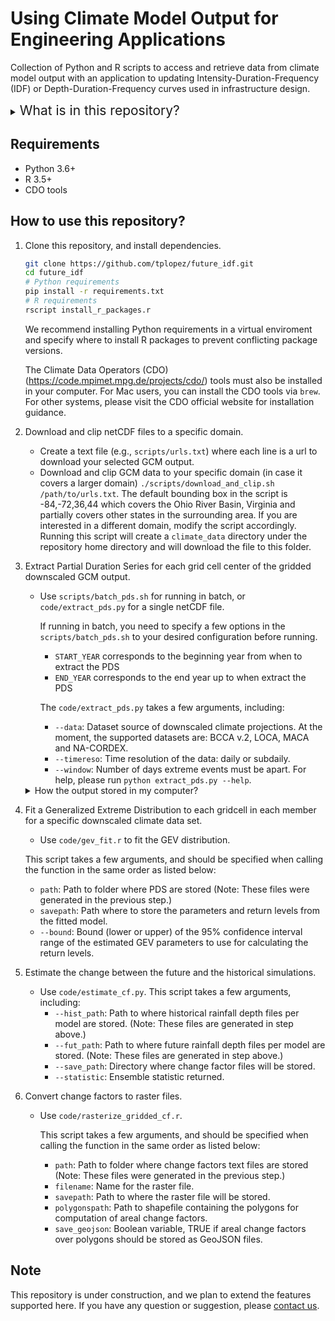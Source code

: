 # Using Climate Model Output for Engineering Applications

Collection of Python and R scripts to access and retrieve data from climate model output with an application to updating Intensity-Duration-Frequency (IDF) or Depth-Duration-Frequency curves used in infrastructure design.

<details closed>
<summary><span style="font-size:1.5em">What is in this repository?</span></summary>

This repository features a workflow for examining changes in *precipitation extremes* projected by downscaled climate model output and use these to create future DDF curves. Because downscaled climate simulations have inherited biases and the spatial resolution does not match that of the precipitation records used to create DDF curves, we cannot directly use these simulations to study what will occur in the future at a specific location. There exists several techniques to address this challenge, and in this tool we use the Empirical Quantile Delta Change, in which we investigate changes between historical and future simulations for specific quantiles of the extreme rainfall distribution. These changes or most commonly called, *change factors* are applied to the point-scale extreme rainfall quantiles, assuming that changes at the native downscaled projections grid will occur at the station scale.

1. You can download climate model data and clip the data to a desired study domain. You must have installed in your computer the [Climate Data Operators (CDO)](https://code.mpimet.mpg.de/projects/cdo/) tool. See below for further details.
2. You can extracts time series of a desired variable for a user-specified time period (e.g., 1950 to 2000) and further extracts the partial duration series (PDS), in other words, the largest __n__ independent events in the time series, where __n__ is the number of years in the series.  Two events are independent if they are at least __m__ days apart. __m__ can be controlled by the user. The default value is 7 days.
3. You can fit a parametric distribution to model PDS. The third component uses the R library extRemes to model the PDS. The extRemes library allows the user to select different extreme value theory distributions and fitting methods to model the PDS. The current setting is set to *Generalized Extreme Value* (GEV) distribution, which is often used to model extreme events, and the fitting method is set to the *Generalized Maximum Likelihood Estimator*, described in [(Martins and Stedinger, 2000)](http://onlinelibrary.wiley.com/doi/10.1029/1999WR900330/abstract). Besides fitting a GEV model, this component also estimates the return levels for several exceedance probabilities. The default quantiles correspond to the 2-, 5-, 10-, 25-, 50-, and 100-year average recurrence intervals. This will be later adapted to accept user-specified exceedance probabilities.

4. You can estimate change factors (future/historical) between different periods. Once return levels for desired exceedance probabilities have been estimated for both the historical and future simulations in component 3, this component computes the change factor (the ratio between future and historical) for each member of a given downscaled climate model data set. It also gives the option to compute an ensemble statistic over the change factors of each member. The statistic can be controlled by the user, but the default value is set to median. The change factors are stored in CSV and text file format.
5. You can convert the text change factors to raster format. You can also estimate areal change factors by specifiying the polygons (from a shapefile) over to estimate the areal change factor. The method currently relies on the R libraries raster, rmapshaper and exactextractr. The data can be either stored as a shapefile or a geojson file (requires geojsonio library).
</details closed>

## Requirements
* Python 3.6+
* R 3.5+
* CDO tools

## How to use this repository?

1. Clone this repository, and install dependencies.
    ```bash
    git clone https://github.com/tplopez/future_idf.git
    cd future_idf
    # Python requirements
    pip install -r requirements.txt
    # R requirements
    rscript install_r_packages.r
    ```
    We recommend installing Python requirements in a virtual enviroment and specify where to install R packages to prevent conflicting package versions.

    The Climate Data Operators (CDO) (https://code.mpimet.mpg.de/projects/cdo/) tools must also be installed in your computer.
    For Mac users, you can install the CDO tools via `brew`. For other systems, please visit the CDO official website for installation guidance.

2. Download and clip netCDF files to a specific domain.
    - Create a text file (e.g., `scripts/urls.txt`) where each line is a url to download your selected GCM output.
    - Download and clip GCM data to your specific domain (in case it covers a larger domain) `./scripts/download_and_clip.sh /path/to/urls.txt`. The default bounding box in the script is
    -84,-72,36,44 which covers the Ohio River Basin, Virginia and partially covers other states in the surrounding area. If you are interested in a different domain, modify the script accordingly.
    Running this script will create a `climate_data` directory under the repository home directory and will download the file to this folder.
3. Extract Partial Duration Series for each grid cell center of the gridded downscaled GCM output.
    - Use `scripts/batch_pds.sh` for running in batch, or `code/extract_pds.py` for a single netCDF file.

        If running in batch, you need to specify a few options in the `scripts/batch_pds.sh` to your desired configuration before running.

        * `START_YEAR` corresponds to the beginning year from when to extract the PDS
        * `END_YEAR` corresponds to the end year up to when extract the PDS

        The `code/extract_pds.py` takes a few arguments, including:
        * `--data`: Dataset source of downscaled climate projections. At the moment, the supported datasets are: BCCA v.2, LOCA, MACA and NA-CORDEX.
        * `--timereso`: Time resolution of the data: daily or subdaily.
        * `--window`: Number of days extreme events must be apart.
        For help, please run `python extract_pds.py --help`.

    <details closed>
    <summary>How the output stored in my computer?</summary>

    Usually, downscaled climate model output stored in a server is logically organized according to its parent GCM model, the RCP scenario, etc (e.g., https://tds.ucar.edu/thredds/fileServer/datazone/cordex/data/raw/NAM-44/1hr/WRF/MPI-ESM-LR/rcp85/pr/pr.rcp85.MPI-ESM-LR.WRF.1hr.NAM-44.raw.nc). The `scripts/batch_pds.sh` script takes advantage of this storing architecture to take the name of the model and scenario and make directories in your computer to store the data in a similar fashion.
    If the url to your climate data does not look like the one above, you will need to additionally specify the following variables:
    + `GCM` corresponds to the name of the GCM model
    + `SCENARIO` corresponds to the simulation scenario, either hist, rcp4.5 or rcp8.5
    + `DATASET` dataset source of downscaled climate projections. At the moment, the supported datasets are: BCCA v.2, LOCA, MACA and NA-CORDEX.

    </details>

4. Fit a Generalized Extreme Distribution to each gridcell in each member for a specific downscaled climate data set.
    - Use `code/gev_fit.r` to fit the GEV distribution.

    This script takes a few arguments, and should be specified when calling the function in the same order as listed below:
    * `path`: Path to folder where PDS are stored (Note: These files were generated in the previous step.)
    * `savepath`: Path where to store the parameters and return levels from the fitted model.
    * `--bound`: Bound (lower or upper) of the 95% confidence interval range of the estimated GEV parameters to use for calculating the return levels.

5. Estimate the change between the future and the historical simulations.
    - Use `code/estimate_cf.py`. This script takes a few arguments, including:
        * `--hist_path`: Path to where historical rainfall depth files per model are stored. (Note: These files are generated in step above.)
        * `--fut_path`: Path to where future rainfall depth files per model are stored. (Note: These files are generated in step above.)
        * `--save_path`: Directory where change factor files will be stored.
        * `--statistic`: Ensemble statistic returned.
6. Convert change factors to raster files.
    - Use `code/rasterize_gridded_cf.r`.

        This script takes a few arguments, and should be specified when calling the function in the same order as listed below:

        * `path`: Path to folder where change factors text files are stored (Note: These files were generated in the previous step.)
        * `filename`: Name for the raster file.
        * `savepath`: Path to where the raster file will be stored.
        * `polygonspath`: Path to shapefile containing the polygons for computation of areal change factors.
        * `save_geojson`: Boolean variable, TRUE if areal change factors over polygons should be stored as GeoJSON files.


## Note

This repository is under construction, and we plan to extend the features supported here. If you have any question or suggestion, please [contact us](mailto:tlopez@andrew.cmu.edu).
